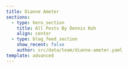 ```yaml
---
title: Dianne Ameter
sections:
  - type: hero_section
    title: All Posts By Dennis Koh
    align: center
  - type: blog_feed_section
    show_recent: false
    author: src/data/team/dianne-ameter.yaml
template: advanced
---
```

